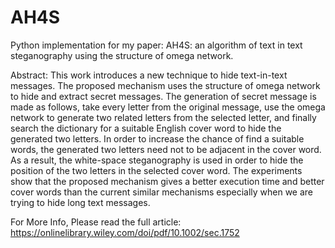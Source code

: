 # AH4S
Python implementation for my paper: AH4S: an algorithm of text in text steganography using the structure of omega network.

Abstract: 
This work introduces a new technique to hide text-in-text messages. The proposed mechanism uses the structure of omega 
network to hide and extract secret messages. The generation of secret message is made as follows, take every letter from 
the original message, use the omega network to generate two related letters from the selected letter, and finally search 
the dictionary for a suitable English cover word to hide the generated two letters. In order to increase the chance of 
find a suitable words, the generated two letters need not to be adjacent in the cover word. As a result, the white-space 
steganography is used in order to hide the position of the two letters in the selected cover word. The experiments show 
that the proposed mechanism gives a better execution time and better cover words than the current similar mechanisms 
especially when we are trying to hide long text messages.


For More Info, Please read the full article:  
https://onlinelibrary.wiley.com/doi/pdf/10.1002/sec.1752
